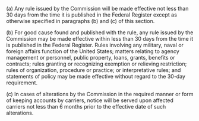 (a) Any rule issued by the Commission will be made effective not less than 30 days from the time it is published in the Federal Register except as otherwise specified in paragraphs (b) and (c) of this section.

(b) For good cause found and published with the rule, any rule issued by the Commission may be made effective within less than 30 days from the time it is published in the Federal Register. Rules involving any military, naval or foreign affairs function of the United States; matters relating to agency management or personnel, public property, loans, grants, benefits or contracts; rules granting or recognizing exemption or relieving restriction; rules of organization, procedure or practice; or interpretative rules; and statements of policy may be made effective without regard to the 30-day requirement.

(c) In cases of alterations by the Commission in the required manner or form of keeping accounts by carriers, notice will be served upon affected carriers not less than 6 months prior to the effective date of such alterations.


